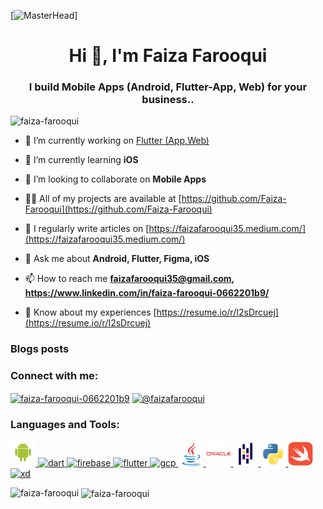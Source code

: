 [![MasterHead](https://github.com/Faiza-Farooqui/Faiza-Farooqui/assets/36657067/258aee2a-6e5e-42e2-b066-efb874fa1c5d)]
<h1 align="center">Hi 👋, I'm Faiza Farooqui</h1>
<h3 align="center">I build Mobile Apps (Android, Flutter-App, Web) for your business..</h3>

<p align="left"> <img src="https://komarev.com/ghpvc/?username=faiza-farooqui&label=Profile%20views&color=0e75b6&style=flat" alt="faiza-farooqui" /> </p>

- 🔭 I’m currently working on [Flutter (App,Web)](https://tezzdelivery.com/)

- 🌱 I’m currently learning **iOS**

- 👯 I’m looking to collaborate on **Mobile Apps**

- 👨‍💻 All of my projects are available at [https://github.com/Faiza-Farooqui](https://github.com/Faiza-Farooqui)

- 📝 I regularly write articles on [https://faizafarooqui35.medium.com/](https://faizafarooqui35.medium.com/)

- 💬 Ask me about **Android, Flutter, Figma, iOS**

- 📫 How to reach me **faizafarooqui35@gmail.com, https://www.linkedin.com/in/faiza-farooqui-0662201b9/**

- 📄 Know about my experiences [https://resume.io/r/I2sDrcuej](https://resume.io/r/I2sDrcuej)

### Blogs posts
<!-- BLOG-POST-LIST:START -->
<!-- BLOG-POST-LIST:END -->

<h3 align="left">Connect with me:</h3>
<p align="left">
<a href="https://linkedin.com/in/faiza-farooqui-0662201b9" target="blank"><img align="center" src="https://raw.githubusercontent.com/rahuldkjain/github-profile-readme-generator/master/src/images/icons/Social/linked-in-alt.svg" alt="faiza-farooqui-0662201b9" height="30" width="40" /></a>
<a href="https://medium.com/@faizafarooqui" target="blank"><img align="center" src="https://raw.githubusercontent.com/rahuldkjain/github-profile-readme-generator/master/src/images/icons/Social/medium.svg" alt="@faizafarooqui" height="30" width="40" /></a>
</p>

<h3 align="left">Languages and Tools:</h3>
<p align="left"> <a href="https://developer.android.com" target="_blank" rel="noreferrer"> <img src="https://raw.githubusercontent.com/devicons/devicon/master/icons/android/android-original-wordmark.svg" alt="android" width="40" height="40"/> </a> <a href="https://dart.dev" target="_blank" rel="noreferrer"> <img src="https://www.vectorlogo.zone/logos/dartlang/dartlang-icon.svg" alt="dart" width="40" height="40"/> </a> <a href="https://firebase.google.com/" target="_blank" rel="noreferrer"> <img src="https://www.vectorlogo.zone/logos/firebase/firebase-icon.svg" alt="firebase" width="40" height="40"/> </a> <a href="https://flutter.dev" target="_blank" rel="noreferrer"> <img src="https://www.vectorlogo.zone/logos/flutterio/flutterio-icon.svg" alt="flutter" width="40" height="40"/> </a> <a href="https://cloud.google.com" target="_blank" rel="noreferrer"> <img src="https://www.vectorlogo.zone/logos/google_cloud/google_cloud-icon.svg" alt="gcp" width="40" height="40"/> </a> <a href="https://www.java.com" target="_blank" rel="noreferrer"> <img src="https://raw.githubusercontent.com/devicons/devicon/master/icons/java/java-original.svg" alt="java" width="40" height="40"/> </a> <a href="https://www.oracle.com/" target="_blank" rel="noreferrer"> <img src="https://raw.githubusercontent.com/devicons/devicon/master/icons/oracle/oracle-original.svg" alt="oracle" width="40" height="40"/> </a> <a href="https://pandas.pydata.org/" target="_blank" rel="noreferrer"> <img src="https://raw.githubusercontent.com/devicons/devicon/2ae2a900d2f041da66e950e4d48052658d850630/icons/pandas/pandas-original.svg" alt="pandas" width="40" height="40"/> </a> <a href="https://www.python.org" target="_blank" rel="noreferrer"> <img src="https://raw.githubusercontent.com/devicons/devicon/master/icons/python/python-original.svg" alt="python" width="40" height="40"/> </a> <a href="https://developer.apple.com/swift/" target="_blank" rel="noreferrer"> <img src="https://raw.githubusercontent.com/devicons/devicon/master/icons/swift/swift-original.svg" alt="swift" width="40" height="40"/> </a> <a href="https://www.adobe.com/products/xd.html" target="_blank" rel="noreferrer"> <img src="https://cdn.worldvectorlogo.com/logos/adobe-xd.svg" alt="xd" width="40" height="40"/> </a> </p>

<p><img align="left" src="https://github-readme-stats.vercel.app/api/top-langs?username=faiza-farooqui&show_icons=true&locale=en&layout=compact" alt="faiza-farooqui" /></p>

<p>&nbsp;<img align="center" src="https://github-readme-stats.vercel.app/api?username=faiza-farooqui&show_icons=true&locale=en" alt="faiza-farooqui" /></p>
